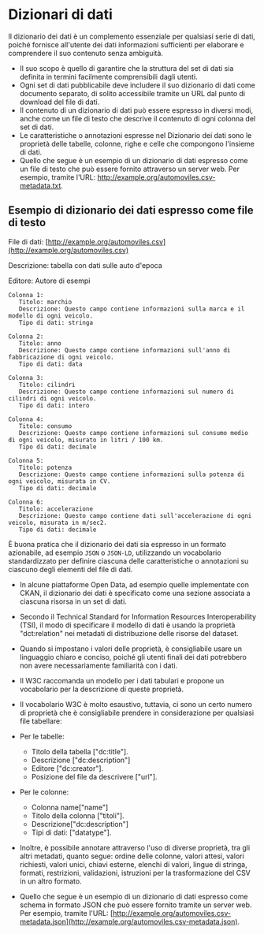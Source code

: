 # Dizionari di dati

Il dizionario dei dati è un complemento essenziale per qualsiasi serie di dati, poiché fornisce all'utente dei dati informazioni sufficienti per elaborare e comprendere il suo contenuto senza ambiguità.

- Il suo scopo è quello di garantire che la struttura del set di dati sia definita in termini facilmente comprensibili dagli utenti.
- Ogni set di dati pubblicabile deve includere il suo dizionario di dati come documento separato, di solito accessibile tramite un URL dal punto di download del file di dati.
- Il contenuto di un dizionario di dati può essere espresso in diversi modi, anche come un file di testo che descrive il contenuto di ogni colonna del set di dati.
-  Le caratteristiche o annotazioni espresse nel Dizionario dei dati sono le proprietà delle tabelle, colonne, righe e celle che compongono l'insieme di dati.
- Quello che segue è un esempio di un dizionario di dati espresso come un file di testo che può essere fornito attraverso un server web. Per esempio, tramite l'URL: http://example.org/automoviles.csv-metadata.txt.


## Esempio di dizionario dei dati espresso come file di testo

File di dati: [http://example.org/automoviles.csv](http://example.org/automoviles.csv) 

Descrizione: tabella con dati sulle auto d'epoca 

Editore: Autore di esempi

```
Colonna 1:
   Titolo: marchio
   Descrizione: Questo campo contiene informazioni sulla marca e il modello di ogni veicolo.
   Tipo di dati: stringa 
   
Colonna 2:
   Titolo: anno
   Descrizione: Questo campo contiene informazioni sull'anno di fabbricazione di ogni veicolo.
   Tipo di dati: data 
   
Colonna 3:
   Titolo: cilindri
   Descrizione: Questo campo contiene informazioni sul numero di cilindri di ogni veicolo.
   Tipo di dati: intero 
   
Colonna 4:
   Titolo: consumo
   Descrizione: Questo campo contiene informazioni sul consumo medio di ogni veicolo, misurato in litri / 100 km.
   Tipo di dati: decimale 
   
Colonna 5:
   Titolo: potenza
   Descrizione: Questo campo contiene informazioni sulla potenza di ogni veicolo, misurata in CV.
   Tipo di dati: decimale

Colonna 6:
   Titolo: accelerazione
   Descrizione: Questo campo contiene dati sull'accelerazione di ogni veicolo, misurata in m/sec2.
   Tipo di dati: decimale
```

È buona pratica che il dizionario dei dati sia espresso in un formato azionabile, ad esempio `JSON` o `JSON-LD`, utilizzando un vocabolario standardizzato per definire ciascuna delle caratteristiche o annotazioni su ciascuno degli elementi del file di dati.

- In alcune piattaforme Open Data, ad esempio quelle implementate con CKAN, il dizionario dei dati è specificato come una sezione associata a ciascuna risorsa in un set di dati. 
- Secondo il Technical Standard for Information Resources Interoperability (TSI), il modo di specificare il modello di dati è usando la proprietà "dct:relation" nei metadati di distribuzione delle risorse del dataset.
- Quando si impostano i valori delle proprietà, è consigliabile usare un linguaggio chiaro e conciso, poiché gli utenti finali dei dati potrebbero non avere necessariamente familiarità con i dati.
- Il W3C raccomanda un modello per i dati tabulari e propone un vocabolario per la descrizione di queste proprietà.
- Il vocabolario W3C è molto esaustivo, tuttavia, ci sono un certo numero di proprietà che è consigliabile prendere in considerazione per qualsiasi file tabellare:

- Per le tabelle:
   - Titolo della tabella ["dc:title"].
   - Descrizione ["dc:description"]
   - Editore ["dc:creator"].
   - Posizione del file da descrivere ["url"].

- Per le colonne:
   - Colonna name["name"]
   - Titolo della colonna ["titoli"].
   - Descrizione["dc:description"]
   - Tipi di dati: ["datatype"].

- Inoltre, è possibile annotare attraverso l'uso di diverse proprietà, tra gli altri metadati, quanto segue: ordine delle colonne, valori attesi, valori richiesti, valori unici, chiavi esterne, elenchi di valori, lingue di stringa, formati, restrizioni, validazioni, istruzioni per la trasformazione del CSV in un altro formato.
- Quello che segue è un esempio di un dizionario di dati espresso come schema in formato JSON che può essere fornito tramite un server web. Per esempio, tramite l'URL: [http://example.org/automoviles.csv-metadata.json](http://example.org/automoviles.csv-metadata.json).

